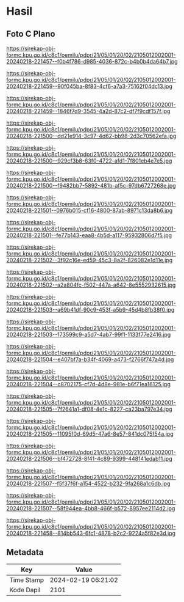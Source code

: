 # Hasil

## Foto C Plano

https://sirekap-obj-formc.kpu.go.id/c8c1/pemilu/pdpr/21/05/01/20/02/2105012002001-20240218-221457--f0b4f786-d985-4036-872c-b4b0b4da64b7.jpg

https://sirekap-obj-formc.kpu.go.id/c8c1/pemilu/pdpr/21/05/01/20/02/2105012002001-20240218-221459--90f045ba-8f83-4cf6-a7a3-75162f04dc13.jpg

https://sirekap-obj-formc.kpu.go.id/c8c1/pemilu/pdpr/21/05/01/20/02/2105012002001-20240218-221459--1846f7d9-3545-4a2d-87c2-df7f9cdf157f.jpg

https://sirekap-obj-formc.kpu.go.id/c8c1/pemilu/pdpr/21/05/01/20/02/2105012002001-20240218-221500--dd21e914-3c97-4d62-bb98-2d3c70562efa.jpg

https://sirekap-obj-formc.kpu.go.id/c8c1/pemilu/pdpr/21/05/01/20/02/2105012002001-20240218-221500--929cf3b8-63f0-4722-afd1-7f801eb4e7e5.jpg

https://sirekap-obj-formc.kpu.go.id/c8c1/pemilu/pdpr/21/05/01/20/02/2105012002001-20240218-221500--f9482bb7-5892-481b-af5c-97db6727268e.jpg

https://sirekap-obj-formc.kpu.go.id/c8c1/pemilu/pdpr/21/05/01/20/02/2105012002001-20240218-221501--0976b015-cf16-4800-87ab-8971c13da8b6.jpg

https://sirekap-obj-formc.kpu.go.id/c8c1/pemilu/pdpr/21/05/01/20/02/2105012002001-20240218-221501--fe77b143-eaa8-4b5d-a117-95932806d7f5.jpg

https://sirekap-obj-formc.kpu.go.id/c8c1/pemilu/pdpr/21/05/01/20/02/2105012002001-20240218-221502--3f92c16e-ed59-45c3-8a2f-826082e1d11e.jpg

https://sirekap-obj-formc.kpu.go.id/c8c1/pemilu/pdpr/21/05/01/20/02/2105012002001-20240218-221502--a2a804fc-f502-447a-a642-8e5552932615.jpg

https://sirekap-obj-formc.kpu.go.id/c8c1/pemilu/pdpr/21/05/01/20/02/2105012002001-20240218-221503--a69b41df-90c9-453f-a5b9-45d4b8fb38f0.jpg

https://sirekap-obj-formc.kpu.go.id/c8c1/pemilu/pdpr/21/05/01/20/02/2105012002001-20240218-221503--173599c9-a5d7-4ab7-99f1-1133f77e2416.jpg

https://sirekap-obj-formc.kpu.go.id/c8c1/pemilu/pdpr/21/05/01/20/02/2105012002001-20240218-221504--e407bf7a-b34f-4069-a473-f2766f747a4d.jpg

https://sirekap-obj-formc.kpu.go.id/c8c1/pemilu/pdpr/21/05/01/20/02/2105012002001-20240218-221504--c8702175-cf7d-4d8e-981e-b6f71ea16125.jpg

https://sirekap-obj-formc.kpu.go.id/c8c1/pemilu/pdpr/21/05/01/20/02/2105012002001-20240218-221505--7f2641a1-df08-4e1c-8227-ca23ba797e34.jpg

https://sirekap-obj-formc.kpu.go.id/c8c1/pemilu/pdpr/21/05/01/20/02/2105012002001-20240218-221505--11095f0d-69d5-47a6-8e57-841dc075f54a.jpg

https://sirekap-obj-formc.kpu.go.id/c8c1/pemilu/pdpr/21/05/01/20/02/2105012002001-20240218-221506--bf472728-8f41-4c89-9399-448141edab11.jpg

https://sirekap-obj-formc.kpu.go.id/c8c1/pemilu/pdpr/21/05/01/20/02/2105012002001-20240218-221507--f5f37f6f-a154-4522-b232-9fa268a1c6db.jpg

https://sirekap-obj-formc.kpu.go.id/c8c1/pemilu/pdpr/21/05/01/20/02/2105012002001-20240218-221507--58f944ea-4bb8-466f-b572-8957ee2114d2.jpg

https://sirekap-obj-formc.kpu.go.id/c8c1/pemilu/pdpr/21/05/01/20/02/2105012002001-20240218-221458--814bb543-6fc1-4878-b2c2-9224a5f82e3d.jpg


## Metadata

| Key        | Value               |
| ---------- | ------------------- |
| Time Stamp | 2024-02-19 06:21:02 |
| Kode Dapil | 2101                |



